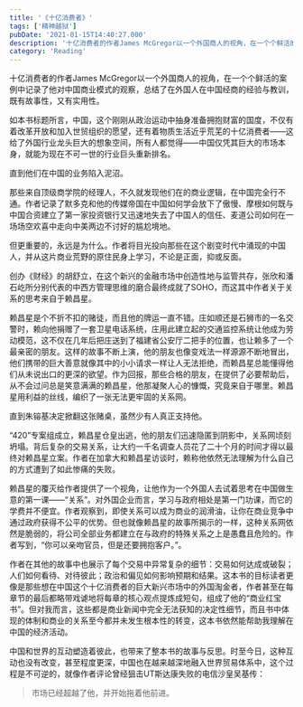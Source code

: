 ```yaml
---
title: '《十亿消费者》'
tags: ['精神越狱']
pubDate: '2021-01-15T14:40:27.000'
description: '十亿消费者的作者James McGregor以一个外国商人的视角，在一个个鲜活的案例中记录了他对中国商业模式的观察，总结了在外国人在中国经商的经验与教训，既有故事性，又有实用性。'
category: 'Reading'
---
```


十亿消费者的作者James McGregor以一个外国商人的视角，在一个个鲜活的案例中记录了他对中国商业模式的观察，总结了在外国人在中国经商的经验与教训，既有故事性，又有实用性。

如本书标题所言，中国，这个刚刚从政治运动中抽身准备拥抱财富的国度，不仅有着改革开放和加入世贸组织的愿望，还有着物质生活近乎荒芜的十亿消费者——这给了外国行业龙头巨大的想象空间，所有人都觉得——中国仅凭其巨大的市场本身，就能为现在不可一世的行业巨头重新排名。

直到他们在中国的业务陷入泥沼。

那些来自顶级商学院的经理人，不久就发现他们在的商业逻辑，在中国完全行不通。作者记录了默多克和他的传媒帝国在中国如何学会放下了傲慢、摩根如何既与中国合资建立了第一家投资银行又迅速地失去了中国人的信任、麦道公司如何在一场场空欢喜中走向中美两边不讨好的尴尬境地。

但更重要的，永远是为什么。作者将目光投向那些在这个剧变时代中涌现的中国人，并从这片商业荒野的原住民身上学习，不论是正面，抑或反面。

创办《财经》的胡舒立，在这个新兴的金融市场中创造性地与监管共存，张欣和潘石屹所分别代表的中西方管理思维的磨合最终成就了SOHO，而这其中作者关于关系的思考来自于赖昌星。

赖昌星是个不折不扣的赌徒，而且他的牌运一直不错。庄如顺还是石狮市的一名交警时，赖向他捐赠了一套卫星电话系统，庄用此建立起的交通监控系统让他成为劳动模范，这不仅在几年后把庄送到了福建省公安厅二把手的位置，也让赖多了一个最亲密的朋友。这样的故事不断上演，他的朋友也像变戏法一样源源不断地冒出，他们携带的巨大善意就像其中的小小请求一样让人无法拒绝，而赖昌星总能懂得他们从未说出口的更深的欲望。作为回报，那些合格的朋友，在提供了必要帮助后，从不会过问总是笑意满满的赖昌星，他那凝聚人心的慷慨，究竟来自于哪里。赖昌星用利益的丝线，编织了一张无法更牢固的关系网。

直到朱镕基决定掀翻这张赌桌，虽然少有人真正支持他。

“420”专案组成立，赖昌星仓皇出逃，他的朋友们迅速隐匿到阴影中，关系网顷刻坍塌。背后复杂的交易关系，让大约一千名调查人员花了二十个月的时间才得以最终对赖昌星立案。作者在加拿大和赖昌星访谈时，赖称他依然无法理解为什么自己的方式遭到了如此惨痛的失败。

赖昌星的覆灭给作者提供了一个视角，让他作为一个外国人去试着思考在中国做生意的第一课——“关系”。对外国企业而言，学习与政府相处是第一门功课，而它的学费并不便宜。作者观察到，即使关系可以成为商业的润滑油，让你在商业竞争中通过政府获得不公平的优势。但也就像赖昌星的故事所揭示的一样，这种关系网依然是脆弱的，将公司全部业务都建立在与政府的特殊关系之上是愚蠢且危险的。作者写到，“你可以亲吻官员，但是还要拥抱客户。”。

作者在其他的故事中也展示了每个交易中异常复杂的细节：交易如何达成或破裂；人们如何看待、对待彼此；政治和偏见如何影响预期和结果。这本书的目标读者更像是那些想在中国这个十亿消费者的巨大新兴市场中的外国淘金者，作者甚至在每章节的最后都略带戏谑地将每章的核心观点提炼成短句，组成了他的“商业红宝书”。但对我而言，这些都是商业新闻中完全无法获知的决定性细节，而且书中体现的体制和商业的关系至今都并未发生根本性的转变，这本书依然能帮助我理解在中国的经济活动。

中国和世界的互动塑造着彼此，也带来了整本书的故事与反思。时至今日，这种互动也没有改变，甚至程度更深，中国也在越来越深地融入世界贸易体系中，这个过程是不可逆的，就像作者评论曾经狙击UT斯达康失败的电信沙皇吴基传：

> 市场已经超越了他，并开始拖着他前进。

